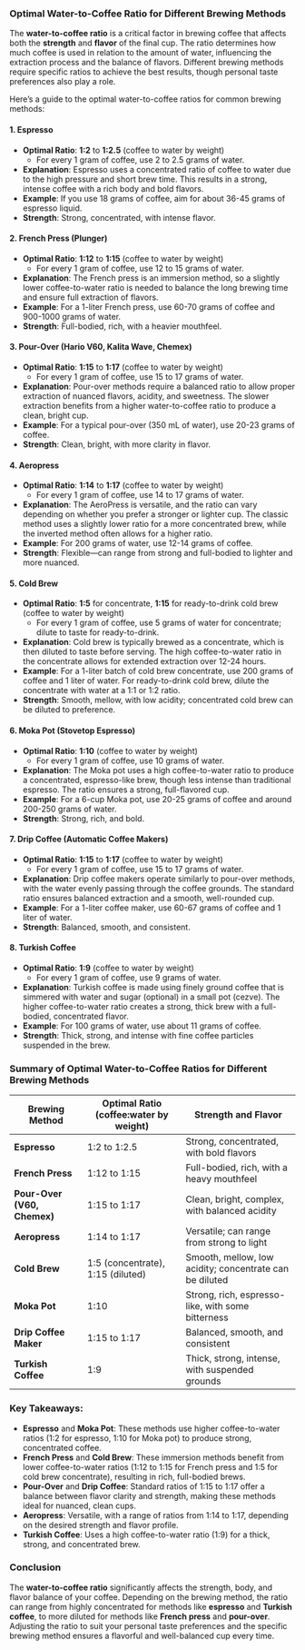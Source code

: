 ### Optimal Water-to-Coffee Ratio for Different Brewing Methods

The **water-to-coffee ratio** is a critical factor in brewing coffee that affects both the **strength** and **flavor** of the final cup. The ratio determines how much coffee is used in relation to the amount of water, influencing the extraction process and the balance of flavors. Different brewing methods require specific ratios to achieve the best results, though personal taste preferences also play a role.

Here’s a guide to the optimal water-to-coffee ratios for common brewing methods:

#### 1. **Espresso**
- **Optimal Ratio**: **1:2** to **1:2.5** (coffee to water by weight)
  - For every 1 gram of coffee, use 2 to 2.5 grams of water.
- **Explanation**: Espresso uses a concentrated ratio of coffee to water due to the high pressure and short brew time. This results in a strong, intense coffee with a rich body and bold flavors.
- **Example**: If you use 18 grams of coffee, aim for about 36-45 grams of espresso liquid.
- **Strength**: Strong, concentrated, with intense flavor.

#### 2. **French Press (Plunger)**
- **Optimal Ratio**: **1:12** to **1:15** (coffee to water by weight)
  - For every 1 gram of coffee, use 12 to 15 grams of water.
- **Explanation**: The French press is an immersion method, so a slightly lower coffee-to-water ratio is needed to balance the long brewing time and ensure full extraction of flavors.
- **Example**: For a 1-liter French press, use 60-70 grams of coffee and 900-1000 grams of water.
- **Strength**: Full-bodied, rich, with a heavier mouthfeel.

#### 3. **Pour-Over (Hario V60, Kalita Wave, Chemex)**
- **Optimal Ratio**: **1:15** to **1:17** (coffee to water by weight)
  - For every 1 gram of coffee, use 15 to 17 grams of water.
- **Explanation**: Pour-over methods require a balanced ratio to allow proper extraction of nuanced flavors, acidity, and sweetness. The slower extraction benefits from a higher water-to-coffee ratio to produce a clean, bright cup.
- **Example**: For a typical pour-over (350 mL of water), use 20-23 grams of coffee.
- **Strength**: Clean, bright, with more clarity in flavor.

#### 4. **Aeropress**
- **Optimal Ratio**: **1:14** to **1:17** (coffee to water by weight)
  - For every 1 gram of coffee, use 14 to 17 grams of water.
- **Explanation**: The AeroPress is versatile, and the ratio can vary depending on whether you prefer a stronger or lighter cup. The classic method uses a slightly lower ratio for a more concentrated brew, while the inverted method often allows for a higher ratio.
- **Example**: For 200 grams of water, use 12-14 grams of coffee.
- **Strength**: Flexible—can range from strong and full-bodied to lighter and more nuanced.

#### 5. **Cold Brew**
- **Optimal Ratio**: **1:5** for concentrate, **1:15** for ready-to-drink cold brew (coffee to water by weight)
  - For every 1 gram of coffee, use 5 grams of water for concentrate; dilute to taste for ready-to-drink.
- **Explanation**: Cold brew is typically brewed as a concentrate, which is then diluted to taste before serving. The high coffee-to-water ratio in the concentrate allows for extended extraction over 12-24 hours.
- **Example**: For a 1-liter batch of cold brew concentrate, use 200 grams of coffee and 1 liter of water. For ready-to-drink cold brew, dilute the concentrate with water at a 1:1 or 1:2 ratio.
- **Strength**: Smooth, mellow, with low acidity; concentrated cold brew can be diluted to preference.

#### 6. **Moka Pot (Stovetop Espresso)**
- **Optimal Ratio**: **1:10** (coffee to water by weight)
  - For every 1 gram of coffee, use 10 grams of water.
- **Explanation**: The Moka pot uses a high coffee-to-water ratio to produce a concentrated, espresso-like brew, though less intense than traditional espresso. The ratio ensures a strong, full-flavored cup.
- **Example**: For a 6-cup Moka pot, use 20-25 grams of coffee and around 200-250 grams of water.
- **Strength**: Strong, rich, and bold.

#### 7. **Drip Coffee (Automatic Coffee Makers)**
- **Optimal Ratio**: **1:15** to **1:17** (coffee to water by weight)
  - For every 1 gram of coffee, use 15 to 17 grams of water.
- **Explanation**: Drip coffee makers operate similarly to pour-over methods, with the water evenly passing through the coffee grounds. The standard ratio ensures balanced extraction and a smooth, well-rounded cup.
- **Example**: For a 1-liter coffee maker, use 60-67 grams of coffee and 1 liter of water.
- **Strength**: Balanced, smooth, and consistent.

#### 8. **Turkish Coffee**
- **Optimal Ratio**: **1:9** (coffee to water by weight)
  - For every 1 gram of coffee, use 9 grams of water.
- **Explanation**: Turkish coffee is made using finely ground coffee that is simmered with water and sugar (optional) in a small pot (cezve). The higher coffee-to-water ratio creates a strong, thick brew with a full-bodied, concentrated flavor.
- **Example**: For 100 grams of water, use about 11 grams of coffee.
- **Strength**: Thick, strong, and intense with fine coffee particles suspended in the brew.

### Summary of Optimal Water-to-Coffee Ratios for Different Brewing Methods

| **Brewing Method**        | **Optimal Ratio** (coffee:water by weight) | **Strength and Flavor**                               |
|---------------------------|--------------------------------------------|------------------------------------------------------|
| **Espresso**              | 1:2 to 1:2.5                               | Strong, concentrated, with bold flavors              |
| **French Press**          | 1:12 to 1:15                               | Full-bodied, rich, with a heavy mouthfeel            |
| **Pour-Over (V60, Chemex)**| 1:15 to 1:17                               | Clean, bright, complex, with balanced acidity        |
| **Aeropress**             | 1:14 to 1:17                               | Versatile; can range from strong to light            |
| **Cold Brew**             | 1:5 (concentrate), 1:15 (diluted)          | Smooth, mellow, low acidity; concentrate can be diluted |
| **Moka Pot**              | 1:10                                       | Strong, rich, espresso-like, with some bitterness    |
| **Drip Coffee Maker**     | 1:15 to 1:17                               | Balanced, smooth, and consistent                     |
| **Turkish Coffee**        | 1:9                                        | Thick, strong, intense, with suspended grounds       |

### Key Takeaways:

- **Espresso** and **Moka Pot**: These methods use higher coffee-to-water ratios (1:2 for espresso, 1:10 for Moka pot) to produce strong, concentrated coffee.
- **French Press** and **Cold Brew**: These immersion methods benefit from lower coffee-to-water ratios (1:12 to 1:15 for French press and 1:5 for cold brew concentrate), resulting in rich, full-bodied brews.
- **Pour-Over** and **Drip Coffee**: Standard ratios of 1:15 to 1:17 offer a balance between flavor clarity and strength, making these methods ideal for nuanced, clean cups.
- **Aeropress**: Versatile, with a range of ratios from 1:14 to 1:17, depending on the desired strength and flavor profile.
- **Turkish Coffee**: Uses a high coffee-to-water ratio (1:9) for a thick, strong, and concentrated brew.

### Conclusion

The **water-to-coffee ratio** significantly affects the strength, body, and flavor balance of your coffee. Depending on the brewing method, the ratio can range from highly concentrated for methods like **espresso** and **Turkish coffee**, to more diluted for methods like **French press** and **pour-over**. Adjusting the ratio to suit your personal taste preferences and the specific brewing method ensures a flavorful and well-balanced cup every time.